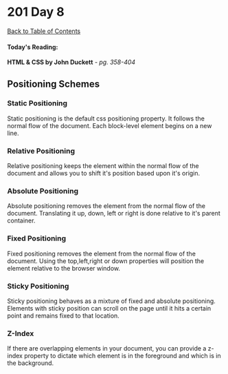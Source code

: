 # 201 Day 8
[Back to Table of Contents](../reading|notes.md)<br/>

#### Today's Reading:<br/>
**HTML & CSS by John Duckett** - *pg. 358-404*<br/>

## Positioning Schemes

### Static Positioning
Static positioning is the default css positioning property. It follows the normal flow of the document. Each block-level element begins on a new line.

### Relative Positioning
Relative positioning keeps the element within the normal flow of the document and allows you to shift it's position based upon it's origin.

### Absolute Positioning
Absolute positioning removes the element from the normal flow of the document. Translating it up, down, left or right is done relative to it's parent container.

### Fixed Positioning
Fixed positioning removes the element from the normal flow of the document. Using the top,left,right or down properties will position the element relative to the browser window.

### Sticky Positioning
Sticky positioning behaves as a mixture of fixed and absolute positioning. Elements with sticky position can scroll on the page until it hits a certain point and remains fixed to that location.

### Z-Index
If there are overlapping elements in your document, you can provide a z-index property to dictate which element is in the foreground and which is in the background.